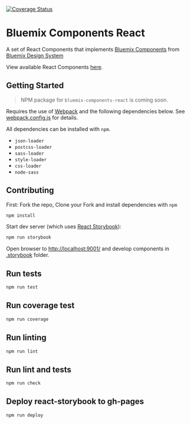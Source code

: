 [![Coverage Status](https://pages.github.ibm.com/Bluemix/bluemix-components-react/coverage/badge.svg)](https://pages.github.ibm.com/Bluemix/bluemix-components-react/coverage/lcov-report/index.html)

# Bluemix Components React

A set of React Components that implements [Bluemix Components](https://github.ibm.com/Bluemix/bluemix-components) from [Bluemix Design System](http://design-system.stage1.mybluemix.net/)

View available React Components [here](https://pages.github.ibm.com/Bluemix/bluemix-components-react/).

## Getting Started

> NPM package for `bluemix-components-react` is coming soon.

Requires the use of
[Webpack](http://webpack.github.io/docs/tutorials/getting-started/) and the following dependencies below.
See [webpack.config.js](https://github.ibm.com/Bluemix/bluemix-components-react/blob/master/.storybook/webpack.config.js) for details.

All dependencies can be installed with `npm`.

- `json-loader`
- `postcss-loader`
- `sass-loader`
- `style-loader`
- `css-loader`
- `node-sass`

## Contributing

First: Fork the repo, Clone your Fork and install dependencies with `npm`

```sh
npm install
```

Start dev server (which uses [React Storybook](https://github.com/kadirahq/react-storybook)):

```sh
npm run storybook
```

Open browser to [http://localhost:9001/](http://localhost:9001/) and develop components in [.storybook](https://github.ibm.com/Bluemix/bluemix-components-react/tree/master/.storybook) folder.

## Run tests

```sh
npm run test
```

## Run coverage test

```sh
npm run coverage
```

## Run linting

```sh
npm run lint
```

## Run lint and tests

```sh
npm run check
```

## Deploy react-storybook to gh-pages

```sh
npm run deploy
```
